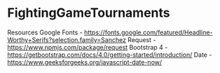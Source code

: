 # FightingGameTournaments

Resources
Google Fonts - https://fonts.google.com/featured/Headline-Worthy+Serifs?selection.family=Sanchez
Request - https://www.npmjs.com/package/request
Bootstrap 4 - https://getbootstrap.com/docs/4.0/getting-started/introduction/
Date - https://www.geeksforgeeks.org/javascript-date-now/